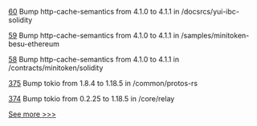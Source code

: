 
[60](https://github.com/hyperledger-labs/yui-docs/pull/60) Bump http-cache-semantics from 4.1.0 to 4.1.1 in /docsrcs/yui-ibc-solidity

[59](https://github.com/hyperledger-labs/yui-docs/pull/59) Bump http-cache-semantics from 4.1.0 to 4.1.1 in /samples/minitoken-besu-ethereum

[58](https://github.com/hyperledger-labs/yui-docs/pull/58) Bump http-cache-semantics from 4.1.0 to 4.1.1 in /contracts/minitoken/solidity

[375](https://github.com/hyperledger-labs/weaver-dlt-interoperability/pull/375) Bump tokio from 1.8.4 to 1.18.5 in /common/protos-rs

[374](https://github.com/hyperledger-labs/weaver-dlt-interoperability/pull/374) Bump tokio from 0.2.25 to 1.18.5 in /core/relay


[See more >>>](https://start-here.hyperledger.org/pull-requests)
